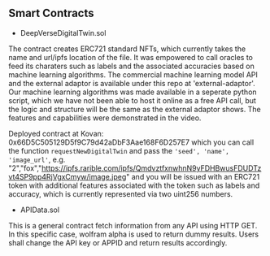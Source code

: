 ## Smart Contracts

- DeepVerseDigitalTwin.sol

The contract creates ERC721 standard NFTs, which currently takes the name and url/ipfs location of the file. It was empowered to call oracles to feed its charaters such as labels and the associated accuracies based on machine learning algorithms. The commercial machine learning model API and the external adaptor is available under this repo at 'external-adaptor'. Our machine learning algorithms was made available in a seperate python script, which we have not been able to host it online as a free API call, but the logic and structure will be the same as the external adaptor shows. The features and capabilities were demonstrated in the video.

Deployed contract at Kovan:  0x66D5C505129D5f9C79d42aDbF3Aae168F6D257E7
which you can call the function `requestNewDigitalTwin` and pass the `'seed', 'name', 'image_url'`, e.g.
"2","fox","https://ipfs.rarible.com/ipfs/QmdvztfxnwhnN9yFDHBwusFDUDTzvt4SP9pp4RjVgxCmyw/image.jpeg"
and you will be issued with an ERC721 token with additional features associated with the token such as labels and accuracy, which is currently represented via two uint256 numbers.


- APIData.sol

This is a general contract fetch information from any API using HTTP GET. In this specific case, wolfram alpha is used to return dummy results. Users shall change the API key or APPID and return results accordingly.


